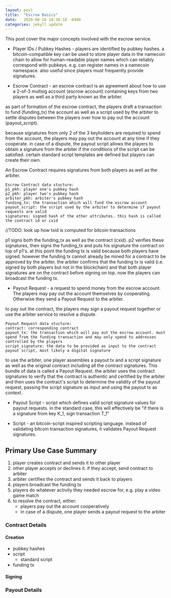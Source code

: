 ```yaml
---
layout: post
title:  "Escrow Basics"
date:   2020-08-16 18:36:18 -0400
categories: jekyll update
---
```


This post cover the major concepts involved with the escrow service.

* Player IDs / Pubkey Hashes - players are identified by pubkey hashes. a bitcoin-compatible key can be used to store player data in the namecoin chain to allow for human-readable player names which can reliably correspond with pubkeys. e.g. can register names in a namecoin namespace. also useful since players must frequently provide signatures.

* Escrow Contract - an escrow contract is an agreement about how to use a 2-of-3 multsig account (escrow account) containing keys from two players as well as a third party known as the arbiter. 

as part of formation of the escrow contract, the players draft a transaction to fund (funding_tx) the account as well as a script used by the arbiter to settle disputes between the players over how to pay out the account (payout_script). 

because signatures from only 2 of the 3 keyholders are required to spend from the account, the players may pay out the account at any time if they cooperate. in case of a dispute, the payout script allows the players to obtain a signature from the arbiter if the conditions of the script can be satisfied. certain standard script templates are defined but players can create their own.

An Escrow Contract requires signatures from both players as well as the arbiter.

```
Escrow Contract data stucture:
p1_pkh: player one's pubkey hash 
p2_pkh: player two's pubkey hash
arbiter_pkh: arbiter's pubkey hash
funding_tx: the transaction which will fund the escrow account
payout_script: the script used by the arbiter to determine if payout requests are valid
signatures: signed hash of the other attributes. this hash is called the contract id or cxid
```
//TODO: look up how txid is computed for bitcoin transactions

p1 signs both the funding_tx as well as the contract (cxid). 
p2 verifies these signatures, then signs the funding_tx and puts his signature the contract on top of p1's. at this point the funding tx is valid because both players have signed. however the funding tx cannot already be mined for a contract to be approved by the arbiter.
the arbiter confirms that the funding tx is valid (i.e. signed by both players but not in the blockchain) and that both player signatures are on the contract before signing on top. now the players can broadcast the funding tx. 

* Payout Request - a request to spend money from the escrow account. The players may pay out the account themselves by cooperating. Otherwise they send a Payout Request to the arbiter. 

to pay out the contract, the players may sign a payout request together or use the arbiter service to resolve a dispute.


```
Payout Request data stucture:
contract: corresponding contract
payout_tx: the transaction which will pay out the escrow account. must spend from the funding transaction and may only spend to addresses controlled by the players
script_signature: the data to be provided as input to the contract payout script, most likely a digital signature
```

to use the arbiter, one player assembles a payout tx and a script signature as well as the original contract including all the contract signatures. This bundle of data is called a Payout Request. the arbiter uses the contract signatures to verify that the contract is authentic and certified by the arbiter and then uses the contract's script to determine the validity of the payout request, passing the script signature as input and using the payout tx as context.

* Payout Script - script which defines valid script signature values for payout requests. in the standard case, this will effectively be "if there is a signature from key K_1, sign transaction T_1"

* Script - an bitcoin-script inspired scripting language. instead of validating bitcoin transaction signatures, it validates Payout Request signatures.

## Primary Use Case Summary

1. player creates contract and sends it to other player
2. other player accepts or declines it. if they accept, send contract to arbiter
3. arbiter certifies the contract and sends it back to players
4. players broadcast the funding tx
5. players do whatever activity they needed escrow for, e.g. play a video game match
6. to resolve the contract, either:
    * players pay out the account cooperatively
    * in case of a dispute, one player sends a payout request to the arbiter

### Contract Details
#### Creation
* pubkey hashes
* script
    * standard script
* funding tx
#### Signing
### Payout Details
